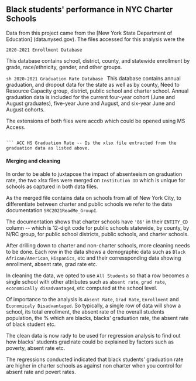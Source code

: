 ## Black students' performance in NYC Charter Schools
Data from this project came from the [New York State Department of Education] (data.nysed.gov). The files accessed for this analysis were the

``` 2020-2021 Enrollment Database ```

This database contains school, district, county, and statewide enrollment by grade, race/ethnicity, gender, and other groups.


```sh 2020-2021 Graduation Rate Database ```
This database contains annual graduation, and dropout data for the state as well as by county, Need to Resource Capacity group, district, public school and charter school. Annual graduation data is included for the current four-year cohort (June and August graduates), five-year June and August, and six-year June and August cohorts.


The extensions of both files were accdb which could be opened using MS Access. 

``` ACC HS Chronic Absenteeism --- Is the xlsx file that shows absenteeism data as extracted from Enrollment Database

``` ACC HS Graduation Rate -- Is the xlsx file extracted from the graduation data as listed above.
```
#### Merging and cleaning

In order to be able to juxtapose the impact of absenteeism on graduation rate, the two xlsx files were merged on `Institution ID` which is unique for schools as captured in both data files.

As the merged file contains data on schools from all of New York City, to differentiate between charter and public schools we refer to the data documentation `SRC2021ReadMe_GroupI`.

The documentation shows that charter schools have `'86'` in their `ENTITY_CD` column -- which is 12-digit code for public schools statewide, by county, by N/RC group, for public school districts, public schools, and charter schools.


After drilling down to charter and non-charter schools, more cleaning needs to be done. Each row in the data shows a demographic data such as `Black African/American`, `Hispanics`, etc and their corressponding data showing enrollment, absent rate, grad rate etc.


In  cleaning the data, we opted to use `All Students` so that a row becomes a single school with other attributes such as `absent rate`, `grad rate`, `economically disadvantaged`, etc computed at the school level.

Of importance to the analysis is `Absent Rate`, `Grad Rate`, `Enrollment` and `Economicaly Disadvantaged`. So typically, a single row of data will show a school, its total enrollment, the absent rate of the overall students population, the % which are blacks, blacks' graduation rate, the absent rate of black student etc.

The clean data is now rady to be used for regression analysis to find out how blacks' students grad rate could be explained by factors such as poverty, absent rate etc.

The regressions conducted indicated that black students' graduation rate are higher in charter schools as against non charter when you control for absent rate and povert rates.







